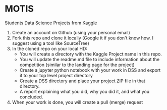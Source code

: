 # MOTIS
Students Data Science Projects from [Kaggle](https://www.kaggle.com/) 

1. Create an account on Github (using your personal email)
1. Fork this repo and clone it locally (Google it if you don't know how. I suggest using a tool like SourceTree)
1. In the cloned repo on your local HD:
	- You will create a directory with the Kaggle Project name in this repo.
	- You will update the readme.md file to include information about the competition (similar to the landing page for the project)
	- Create a jupyter python notebook with your work in DSS and export it to your top level project directory
	- Create a DSS directory and place your project ZIP file in that directory.
	- A report explaining what you did, why you did it, and what you concluded.
1. When your work is done, you will create a pull (merge) request